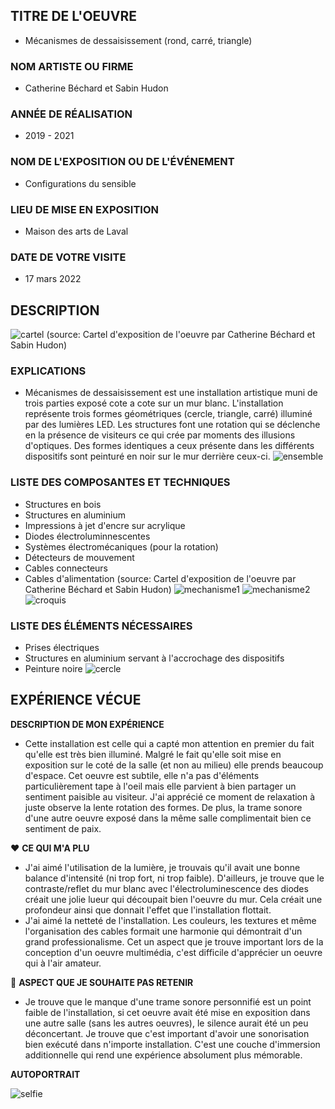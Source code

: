 
## TITRE DE L'OEUVRE
- Mécanismes de dessaisissement (rond, carré, triangle)
 
### NOM ARTISTE OU FIRME
- Catherine Béchard et Sabin Hudon

### ANNÉE DE RÉALISATION
- 2019 - 2021

### NOM DE L'EXPOSITION OU DE L'ÉVÉNEMENT
- Configurations du sensible

### LIEU DE MISE EN EXPOSITION
- Maison des arts de Laval

### DATE DE VOTRE VISITE 
 - 17 mars 2022

## DESCRIPTION
  ![cartel](photos/hudon_cartel.jpg) 
 (source: Cartel d'exposition de l'oeuvre par Catherine Béchard et Sabin Hudon)

### EXPLICATIONS
- Mécanismes de dessaisissement est une installation artistique muni de trois parties exposé cote a cote sur un mur blanc. L'installation représente trois formes géométriques (cercle, triangle, carré) illuminé par des lumières LED. Les structures font une rotation qui se déclenche en la présence de visiteurs ce qui crée par moments des illusions d'optiques. Des formes identiques a ceux présente dans les différents dispositifs sont peinturé en noir sur le mur derrière ceux-ci.
 ![ensemble](photos/hudon_ensemble.jpg) 

### LISTE DES COMPOSANTES ET TECHNIQUES
 - Structures en bois
 - Structures en aluminium
 - Impressions à jet d'encre sur acrylique
 - Diodes électroluminnescentes
 - Systèmes électromécaniques (pour la rotation)
 - Détecteurs de mouvement
 - Cables connecteurs
 - Cables d'alimentation
 (source: Cartel d'exposition de l'oeuvre par Catherine Béchard et Sabin Hudon)
 ![mechanisme1](photos/hudon_mecanisme1.jpg) 
 ![mechanisme2](photos/hudon_mecanisme2.jpg) 
 ![croquis](croquis/hudon_croquisss.png) 

### LISTE DES ÉLÉMENTS NÉCESSAIRES
 - Prises électriques
 - Structures en aluminium servant à l'accrochage des dispositifs
 - Peinture noire
 ![cercle](photos/hudon_cercle.jpg) 

## EXPÉRIENCE VÉCUE

**DESCRIPTION DE MON EXPÉRIENCE**
- Cette installation est celle qui a capté mon attention en premier du fait qu'elle est très bien illuminé. Malgré le fait qu'elle soit mise en exposition sur le coté de la salle (et non au milieu) elle prends beaucoup d'espace. Cet oeuvre est subtile, elle n'a pas d'éléments particulièrement tape à l'oeil mais elle parvient à bien partager un sentiment paisible au visiteur. J'ai apprécié ce moment de relaxation à juste observe la lente rotation des formes. De plus, la trame sonore d'une autre oeuvre exposé dans la même salle complimentait bien ce sentiment de paix. 

 ❤️ **CE QUI M'A PLU**
- J'ai aimé l'utilisation de la lumière, je trouvais qu'il avait une bonne balance d'intensité (ni trop fort, ni trop faible). D'ailleurs, je trouve que le contraste/reflet du mur blanc avec l'électroluminescence des diodes créait une jolie lueur qui découpait bien l'oeuvre du mur. Cela créait une profondeur ainsi que donnait l'effet que l'installation flottait.
- J'ai aimé la netteté de l'installation. Les couleurs, les textures et même l'organisation des cables formait une harmonie qui démontrait d'un grand professionalisme. Cet un aspect que je trouve important lors de la conception d'un oeuvre multimédia, c'est difficile d'apprécier un oeuvre qui à l'air amateur. 

 🤔 **ASPECT QUE JE SOUHAITE PAS RETENIR**
 - Je trouve que le manque d'une trame sonore personnifié est un point faible de l'installation, si cet oeuvre avait été mise en exposition dans une autre salle (sans les autres oeuvres), le silence aurait été un peu déconcertant. Je trouve que c'est important d'avoir une sonorisation bien exécuté dans n'importe installation. C'est une couche d'immersion additionnelle qui rend une expérience absolument plus mémorable. 

**AUTOPORTRAIT**

![selfie](photos/hudon_selfie.jpg) 
